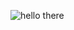 ![hello there](https://cdn.discordapp.com/attachments/984068511183831053/1041071855487950868/null.png)